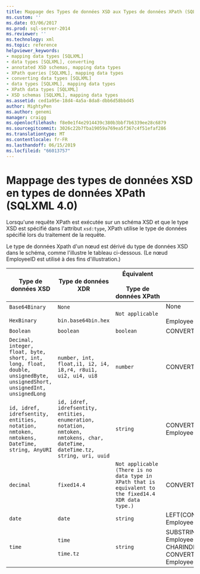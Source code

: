 ```yaml
---
title: Mappage des Types de données XSD aux Types de données XPath (SQLXML 4.0) | Microsoft Docs
ms.custom: ''
ms.date: 03/06/2017
ms.prod: sql-server-2014
ms.reviewer: ''
ms.technology: xml
ms.topic: reference
helpviewer_keywords:
- mapping data types [SQLXML]
- data types [SQLXML], converting
- annotated XSD schemas, mapping data types
- XPath queries [SQLXML], mapping data types
- converting data types [SQLXML]
- data types [SQLXML], mapping data types
- XPath data types [SQLXML]
- XSD schemas [SQLXML], mapping data types
ms.assetid: ced1a95e-18d4-4a5a-8da8-dbb6d58bbd45
author: MightyPen
ms.author: genemi
manager: craigg
ms.openlocfilehash: f8e0e1f4e2914439c380b3bbf7b6339ee28c6879
ms.sourcegitcommit: 3026c22b7fba19059a769ea5f367c4f51efaf286
ms.translationtype: MT
ms.contentlocale: fr-FR
ms.lasthandoff: 06/15/2019
ms.locfileid: "66013757"
---
```

# <a name="mapping-xsd-data-types-to-xpath-data-types-sqlxml-40"></a>Mappage des types de données XSD en types de données XPath (SQLXML 4.0)
  Lorsqu'une requête XPath est exécutée sur un schéma XSD et que le type XSD est spécifié dans l'attribut `xsd:type`, XPath utilise le type de données spécifié lors du traitement de la requête.  
  
 Le type de données Xpath d'un nœud est dérivé du type de données XSD dans le schéma, comme l'illustre le tableau ci-dessous. (Le nœud EmployeeID est utilisé à des fins d'illustration.)  
  
|Type de données XSD|Type de données XDR|Équivalent<br /><br /> Type de données XPath|SQL Server<br /><br /> conversion utilisée|  
|-------------------|-------------------|------------------------------------|--------------------------------------------|  
|`Base64Binary`<br /><br /> `HexBinary`|`None`<br /><br /> `bin.base64bin.hex`|`Not applicable`|None<br /><br /> EmployeeID|  
|`Boolean`|`boolean`|`boolean`|CONVERT(bit, EmployeeID)|  
|`Decimal, integer, float, byte, short, int, long, float, double, unsignedByte, unsignedShort, unsignedInt, unsignedLong`|`number, int, float,i1, i2, i4, i8,r4, r8ui1, ui2, ui4, ui8`|`number`|CONVERT(float(53), EmployeeID)|  
|`id, idref, idrefsentity, entities, notation, nmtoken, nmtokens, DateTime, string, AnyURI`|`id, idref, idrefsentity, entities, enumeration, notation, nmtoken, nmtokens, char, dateTime, dateTime.tz, string, uri, uuid`|`string`|CONVERT(nvarchar(4000), EmployeeID, 126)|  
|`decimal`|`fixed14.4`|`Not applicable (There is no data type in XPath that is equivalent to the fixed14.4 XDR data type.)`|CONVERT(money, EmployeeID)|  
|`date`|`date`|`string`|LEFT(CONVERT(nvarchar(4000), EmployeeID, 126), 10)|  
|`time`|`time`<br /><br /> `time.tz`|`string`|SUBSTRING(CONVERT(nvarchar(4000), EmployeeID, 126), 1 + CHARINDEX(N'T', CONVERT(nvarchar(4000), EmployeeID, 126)), 24)|  
  
  
